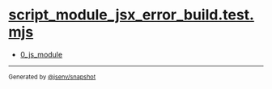 # [script_module_jsx_error_build.test.mjs](../script_module_jsx_error_build.test.mjs)


- [0_js_module](0_js_module/0_js_module.md)

---

<sub>
  Generated by <a href="https://github.com/jsenv/core/tree/main/packages/tooling/snapshot">@jsenv/snapshot</a>
</sub>
